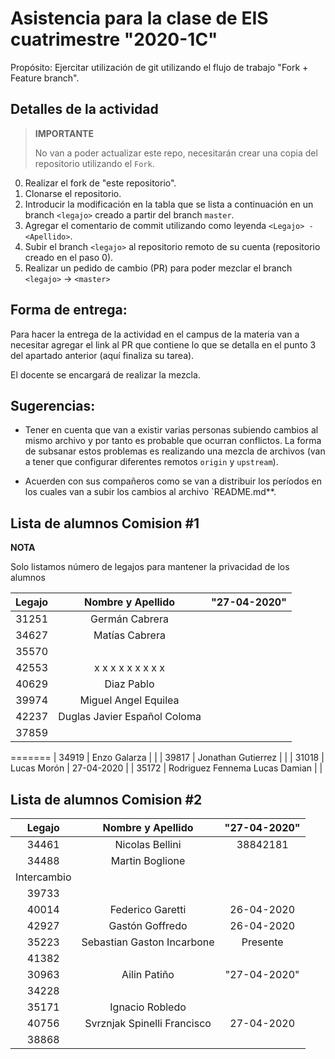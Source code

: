 # Asistencia para la clase de EIS cuatrimestre "2020-1C"

Propósito: Ejercitar utilización de git utilizando el flujo de trabajo "Fork + Feature branch".

## Detalles de la actividad

> **IMPORTANTE**
>
> No van a poder actualizar este repo, necesitarán crear una copia del repositorio utilizando el `Fork`.

0. Realizar el fork de "este repositorio".
1. Clonarse el repositorio.
2. Introducir la modificación en la tabla que se lista a continuación en un branch `<legajo>` creado a partir del branch `master`.
3. Agregar el comentario de commit utilizando como leyenda `<Legajo> - <Apellido>`.
4. Subir el branch `<legajo>` al repositorio remoto de su cuenta (repositorio creado en el paso 0).
5. Realizar un pedido de cambio (PR) para poder mezclar el branch `<legajo>` -> `<master>`

## Forma de entrega:

Para hacer la entrega de la actividad en el campus de la materia van a necesitar agregar el link al PR que contiene lo que se detalla en el punto 3 del apartado anterior (aquí finaliza su tarea).

El docente se encargará de realizar la mezcla.

## Sugerencias:

- Tener en cuenta que van a existir varias personas subiendo cambios al mismo archivo y por tanto es probable que ocurran conflictos. La forma de subsanar estos problemas es realizando una mezcla de archivos (van a tener que configurar diferentes remotos `origin` y `upstream`).

- Acuerden con sus compañeros como se van a distribuir los períodos en los cuales van a subir los cambios al archivo `README.md**.


## Lista de alumnos Comision #1

**NOTA**

Solo listamos número de legajos para mantener la privacidad de los alumnos


| Legajo | Nombre y Apellido                     | "27-04-2020" |
| :----: | :-----------------------------------: | :--------:   |
| 31251  | Germán Cabrera                       |              |
| 34627  | Matías Cabrera                        |              |
| 35570  |                                       |              |
| 42553  |	x	x	x	x	x	x	x	x	x	 |              |
| 40629  |  Diaz Pablo                                     |              |
| 39974  |  Miguel Angel Equilea                                     |              |
| 42237  |     Duglas Javier Español Coloma      |              |
| 37859  |                                       |              |
=======
| 34919  | Enzo Galarza                          |              |
| 39817  | Jonathan Gutierrez                                       |              |
| 31018  | Lucas Morón                           |  27-04-2020  |
| 35172  | Rodriguez Fennema Lucas Damian	 |              |


## Lista de alumnos Comision #2

| Legajo      | Nombre y Apellido                     | "27-04-2020" |
| :----:      | :-----------------------------------: | :--------:   |
| 34461       | Nicolas Bellini                       |  38842181    |
| 34488       | Martin Boglione                                      |              
| Intercambio |                                       |              |
| 39733       |                                       |              |
| 40014       |Federico Garetti                       |26-04-2020    |
| 42927       | Gastón Goffredo                       | 26-04-2020   |
| 35223       |       Sebastian Gaston Incarbone      |   Presente   |
| 41382       |                                       |              |
| 30963       | Ailin Patiño                          | "27-04-2020" |
| 34228       |                                       |              |
| 35171       | Ignacio Robledo                       |              |
| 40756       | Svrznjak Spinelli Francisco           | 27-04-2020   |
| 38868       |                                       |              |

